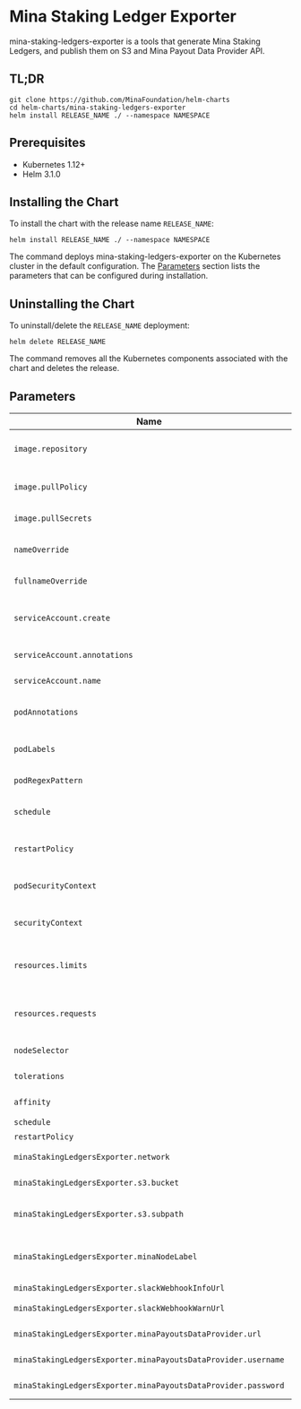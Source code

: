 # Mina Staking Ledger Exporter

mina-staking-ledgers-exporter is a tools that generate Mina Staking Ledgers, and publish them on S3 and Mina Payout Data Provider API.

## TL;DR

```console
git clone https://github.com/MinaFoundation/helm-charts
cd helm-charts/mina-staking-ledgers-exporter
helm install RELEASE_NAME ./ --namespace NAMESPACE
```

## Prerequisites

- Kubernetes 1.12+
- Helm 3.1.0

## Installing the Chart

To install the chart with the release name `RELEASE_NAME`:

```console
helm install RELEASE_NAME ./ --namespace NAMESPACE
```

The command deploys mina-staking-ledgers-exporter on the Kubernetes cluster in the default configuration. The [Parameters](#parameters) section lists the parameters that can be configured during installation.

## Uninstalling the Chart

To uninstall/delete the `RELEASE_NAME` deployment:

```console
helm delete RELEASE_NAME
```

The command removes all the Kubernetes components associated with the chart and deletes the release.

## Parameters

| Name                                                              | Description                                                                        | Value                                                                |
| ----------------------------------------------------------------- | ---------------------------------------------------------------------------------- | -------------------------------------------------------------------- |
| `image.repository`                                                | mina-staking-ledgers-exporter image name                                       | `673156464838.dkr.ecr.us-west-2.amazonaws.com/github-actions-runner` |
| `image.pullPolicy`                                                | mina-staking-ledgers-exporter image pull policy                                | `IfNotPresent`                                                       |
| `image.pullSecrets`                                               | Specify docker-registry secret names as an array                                   | `[]`                                                                 |
| `nameOverride`                                                    | String to partially override common.names.fullname                                 | ""                                                                   |
| `fullnameOverride`                                                | String to fully override common.names.fullname                                     | ""                                                                   |
| `serviceAccount.create`                                           | Enable the creation of a ServiceAccount for mina-staking-ledgers-exporter pods | `true`                                                               |
| `serviceAccount.annotations`                                      | Annotations for the created ServiceAccount                                         | {}                                                                   |
| `serviceAccount.name`                                             | Name of the created ServiceAccount                                                 | ""                                                                   |
| `podAnnotations`                                                  | Annotations for mina-staking-ledgers-exporter pods                             | {}                                                                   |
| `podLabels`                                                       | Extra labels for mina-staking-ledgers-exporter pods                            | {}                                                                   |
| `podRegexPattern`                                                 | Regex pattern to match pods                                                        | ".*"                                                                 |
| `schedule`                                                        | Schedule to run pod rotation, runs every 6 hours                                   | "0 */6 * * *"                                                        |
| `restartPolicy`                                                   | Restart Policy when the job fails, can be OnFailure, Never, Always                 | "OnFailure"                                                          |
| `podSecurityContext`                                              | Set mina-staking-ledgers-exporter Pod's Security Context                       | {}                                                                   |
| `securityContext`                                                 | Set mina-staking-ledgers-exporter Security Context                             | {}                                                                   |
| `resources.limits`                                                | The resources limits for the mina-staking-ledgers-exporter container           | {}                                                                   |
| `resources.requests`                                              | The resources requests for the mina-staking-ledgers-exporter container         | {}                                                                   |
| `nodeSelector`                                                    | Node labels for pod assignment                                                     | {}                                                                   |
| `tolerations`                                                     | Tolerations for pod assignment                                                     | {}                                                                   |
| `affinity`                                                        | Affinity for pod assignment                                                        | {}                                                                   |
| `schedule`                                                        | Frequency to run the job                                                           | `0 0 * * *`                                                          |
| `restartPolicy`                                                   | Restart Policy                                                                     | `Never`                                                              |
| `minaStakingLedgersExporter.network`                          | Network to run the Exporter against                                            | ` `                                                                  |
| `minaStakingLedgersExporter.s3.bucket`                        | Bucket to upload the Mina Staking Ledgers                                          | ` `                                                                  |
| `minaStakingLedgersExporter.s3.subpath`                       | Bucket subpath to upload the Mina Staking Ledgers                                  | ` `                                                                  |
| `minaStakingLedgersExporter.minaNodeLabel`                    | Label of the Mina Daemon to execute Staking Ledger Generation                      | ` `                                                                  |
| `minaStakingLedgersExporter.slackWebhookInfoUrl`              | Slack Webhook Info URL                                                             | ` `                                                                  |
| `minaStakingLedgersExporter.slackWebhookWarnUrl`              | Slack Webhook Warn URL                                                             | ` `                                                                  |
| `minaStakingLedgersExporter.minaPayoutsDataProvider.url`      | Mina Payouts Data Provider URL                                                     | ` `                                                                  |
| `minaStakingLedgersExporter.minaPayoutsDataProvider.username` | Mina Payouts Data Provider Username                                                | ` `                                                                  |
| `minaStakingLedgersExporter.minaPayoutsDataProvider.password` | Mina Payouts Data Provider Password                                                | ` `                                                                  |
